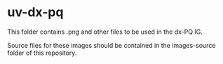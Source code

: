 # uv-dx-pq
This folder contains .png and other files to be used in the dx-PQ IG.

Source files for these images should be contained in the images-source folder of this repository.
